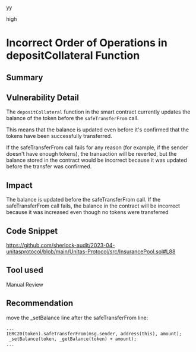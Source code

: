 yy

high

# Incorrect Order of Operations in depositCollateral Function

## Summary

## Vulnerability Detail
The `depositCollateral` function in the smart contract currently updates the balance of the token before the `safeTransferFrom` call. 

This means that the balance is updated even before it's confirmed that the tokens have been successfully transferred. 

If the safeTransferFrom call fails for any reason (for example, if the sender doesn't have enough tokens), the transaction will be reverted, but the balance stored in the contract would be incorrect because it was updated before the transfer was confirmed.

## Impact
The balance is updated before the safeTransferFrom call. If the safeTransferFrom call fails, the balance in the contract will be incorrect because it was increased even though no tokens were transferred

## Code Snippet
https://github.com/sherlock-audit/2023-04-unitasprotocol/blob/main/Unitas-Protocol/src/InsurancePool.sol#L88

## Tool used
Manual Review

## Recommendation
move the _setBalance line after the safeTransferFrom line:
```solidity
...
IERC20(token).safeTransferFrom(msg.sender, address(this), amount);
 _setBalance(token, _getBalance(token) + amount);
...
```